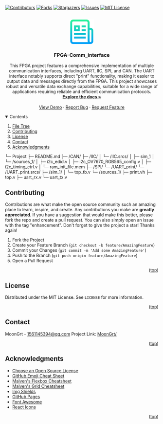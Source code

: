 <div id="top"></div>

[![Contributors][contributors-shield]][contributors-url]
[![Forks][forks-shield]][forks-url]
[![Stargazers][stars-shield]][stars-url]
[![Issues][issues-shield]][issues-url]
[![MIT License][license-shield]][license-url]


<!-- PROJECT LOGO -->
<br />
<div align="center">
	<a href="https://github.com/MoonGrt/FPGA-Comm_interface">
	<img src="images/logo.png" alt="Logo" width="80" height="80">
	</a>
<h3 align="center">FPGA-Comm_interface</h3>
	<p align="center">
	This FPGA project features a comprehensive implementation of multiple communication interfaces, including UART, IIC, SPI, and CAN. The UART interface notably supports direct "print" functionality, making it easier to output data and messages directly from the FPGA. This project showcases robust and versatile data exchange capabilities, suitable for a wide range of applications requiring reliable and efficient communication protocols.
	<br />
	<a href="https://github.com/MoonGrt/FPGA-Comm_interface"><strong>Explore the docs »</strong></a>
	<br />
	<br />
	<a href="https://github.com/MoonGrt/FPGA-Comm_interface">View Demo</a>
	·
	<a href="https://github.com/MoonGrt/FPGA-Comm_interface/issues">Report Bug</a>
	·
	<a href="https://github.com/MoonGrt/FPGA-Comm_interface/issues">Request Feature</a>
	</p>
</div>


<!-- CONTENTS -->
<details open>
  <summary>Contents</summary>
  <ol>
    <li><a href="#file-tree">File Tree</a></li>
    <li><a href="#contributing">Contributing</a></li>
    <li><a href="#license">License</a></li>
    <li><a href="#contact">Contact</a></li>
    <li><a href="#acknowledgments">Acknowledgments</a></li>
  </ol>
</details>

└─ Project
  ├─ README.md
  ├─ /CAN/
  ├─ /IIC/
  │ └─ /IIC.srcs/
  │   ├─ sim_1
  │   └─ /sources_1/
  │     ├─ i2c_edid.v
  │     ├─ i2c_OV7670_RGB565_config.v
  │     ├─ i2c_timing_ctrl.v
  │     └─ ram_init_file.mem
  ├─ /SPI/
  └─ /UART_print/
    └─ /UART_print.srcs/
      ├─ /sim_1/
      │ └─ top_tb.v
      └─ /sources_1/
        ├─ print.vh
        ├─ top.v
        ├─ uart_rx.v
        └─ uart_tx.v
<!-- CONTRIBUTING -->
## Contributing
Contributions are what make the open source community such an amazing place to learn, inspire, and create. Any contributions you make are **greatly appreciated**.
If you have a suggestion that would make this better, please fork the repo and create a pull request. You can also simply open an issue with the tag "enhancement".
Don't forget to give the project a star! Thanks again!
1. Fork the Project
2. Create your Feature Branch (`git checkout -b feature/AmazingFeature`)
3. Commit your Changes (`git commit -m 'Add some AmazingFeature'`)
4. Push to the Branch (`git push origin feature/AmazingFeature`)
5. Open a Pull Request
<p align="right">(<a href="#top">top</a>)</p>


<!-- LICENSE -->
## License
Distributed under the MIT License. See `LICENSE` for more information.
<p align="right">(<a href="#top">top</a>)</p>


<!-- CONTACT -->
## Contact
MoonGrt - 1561145394@qq.com
Project Link: [MoonGrt/](https://github.com/MoonGrt/)
<p align="right">(<a href="#top">top</a>)</p>


<!-- ACKNOWLEDGMENTS -->
## Acknowledgments
* [Choose an Open Source License](https://choosealicense.com)
* [GitHub Emoji Cheat Sheet](https://www.webpagefx.com/tools/emoji-cheat-sheet)
* [Malven's Flexbox Cheatsheet](https://flexbox.malven.co/)
* [Malven's Grid Cheatsheet](https://grid.malven.co/)
* [Img Shields](https://shields.io)
* [GitHub Pages](https://pages.github.com)
* [Font Awesome](https://fontawesome.com)
* [React Icons](https://react-icons.github.io/react-icons/search)   
<p align="right">(<a href="#top">top</a>)</p>


<!-- MARKDOWN LINKS & IMAGES -->
<!-- https://www.markdownguide.org/basic-syntax/#reference-style-links -->
[contributors-shield]: https://img.shields.io/github/contributors/MoonGrt/FPGA-Comm_interface.svg?style=for-the-badge
[contributors-url]: https://github.com/MoonGrt/FPGA-Comm_interface/graphs/contributors
[forks-shield]: https://img.shields.io/github/forks/MoonGrt/FPGA-Comm_interface.svg?style=for-the-badge
[forks-url]: https://github.com/MoonGrt/FPGA-Comm_interface/network/members
[stars-shield]: https://img.shields.io/github/stars/MoonGrt/FPGA-Comm_interface.svg?style=for-the-badge
[stars-url]: https://github.com/MoonGrt/FPGA-Comm_interface/stargazers
[issues-shield]: https://img.shields.io/github/issues/MoonGrt/FPGA-Comm_interface.svg?style=for-the-badge
[issues-url]: https://github.com/MoonGrt/FPGA-Comm_interface/issues
[license-shield]: https://img.shields.io/github/license/MoonGrt/FPGA-Comm_interface.svg?style=for-the-badge
[license-url]: https://github.com/MoonGrt/FPGA-Comm_interface/blob/master/LICENSE

